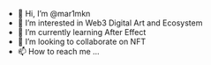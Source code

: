- 👋 Hi, I’m @mar1mkn
- 👀 I’m interested in Web3 Digital Art and Ecosystem
- 🌱 I’m currently learning After Effect
- 💞️ I’m looking to collaborate on NFT
- 📫 How to reach me ...

<!---
mar1mkn/mar1mkn is a ✨ special ✨ repository because its `README.md` (this file) appears on your GitHub profile.
You can click the Preview link to take a look at your changes.
--->
